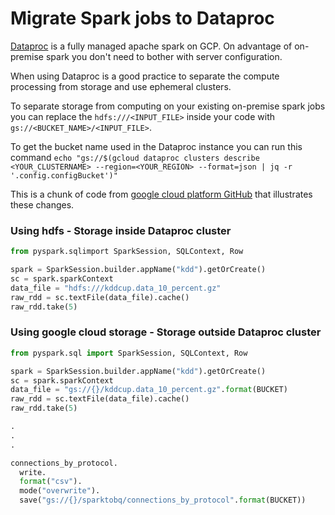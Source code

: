 # Migrate Spark jobs to Dataproc

[Dataproc](https://cloud.google.com/dataproc/) is a fully managed apache spark on GCP. On advantage of on-
premise spark you don't need to bother with server configuration.  

When using Dataproc is a good practice to separate the compute processing from storage and use ephemeral clusters.  

To separate storage from computing on your existing on-premise spark jobs you can replace the `hdfs:///<INPUT_FILE>` inside your code with `gs://<BUCKET_NAME>/<INPUT_FILE>`.  

To get the bucket name used in the Dataproc instance you can run this command `echo "gs://$(gcloud dataproc clusters describe <YOUR_CLUSTERNAME> --region=<YOUR_REGION> --format=json | jq -r '.config.configBucket')"`

This is a chunk of code from [google cloud platform GitHub](https://github.com/GoogleCloudPlatform/training-data-analyst/blob/master/quests/sparktobq/01_spark.ipynb) that illustrates these changes.

### Using hdfs - Storage inside Dataproc cluster
```python
from pyspark.sqlimport SparkSession, SQLContext, Row

spark = SparkSession.builder.appName("kdd").getOrCreate()
sc = spark.sparkContext
data_file = "hdfs:///kddcup.data_10_percent.gz"
raw_rdd = sc.textFile(data_file).cache()
raw_rdd.take(5)
```

### Using google cloud storage - Storage outside Dataproc cluster
```python
from pyspark.sql import SparkSession, SQLContext, Row

spark = SparkSession.builder.appName("kdd").getOrCreate()
sc = spark.sparkContext
data_file = "gs://{}/kddcup.data_10_percent.gz".format(BUCKET)
raw_rdd = sc.textFile(data_file).cache()
raw_rdd.take(5)

.
.
.

connections_by_protocol.
  write.
  format("csv").
  mode("overwrite").
  save("gs://{}/sparktobq/connections_by_protocol".format(BUCKET))
```
 
